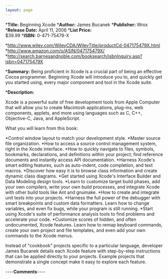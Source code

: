 ```yaml
---
layout: page
---
```





***Title:**
Beginning Xcode
***Author:**
James Bucanek
***Publisher:**
Wrox
***Release Date:**
April 11, 2006
***List Price:**   
$39.99
***ISBN:**
0-471-75479-X


*http://www.wiley.com/WileyCDA/WileyTitle/productCd-047175479X.html
*http://www.amazon.com/o/ASIN/047175479X/
*http://search.barnesandnoble.com/booksearch/isbnInquiry.asp?isbn=047175479X


***Summary:**
Being proficient in Xcode is a crucial part of being an effective Cocoa programmer. Beginning Xcode will introduce you to, and quickly get you started using, every major component and tool in the Xcode suite.

***Description:**

Xcode is a powerful suite of free development tools from Apple Computer that will allow you to create Macintosh applications, plug-ins, web components, applets, and more using languages such as C, C++, Objective-C, Java, and AppleScript.

What you will learn from this book: 

*Control window layout to match your development style.
*Master source file organization.
*How to access a source control management system, right in the Xcode interface.
*How to quickly navigate to files, symbols, bookmarks, declarations, and definitions within your project; find reference documents and instantly access API documentation.
*Harness Xcode's smart editing features, such as auto-indent, code completion, and text macros.
*Discover how easy it is to browse class information and create dynamic class diagrams.
*Get started using Xcode's Interface Builder and Data Modeling design tools.
*Learn to customize target build phases, add your own compilers, write your own build processes, and integrate Xcode with other build tools like Ant and gnumake.
*How to create and integrate unit tests into your projects.
*Harness the full power of the debugger with smart breakpoints and custom data formatters. Learn how to change variables, and even fix bugs, while your program is still running.
*Start using Xcode's suite of performance analysis tools to find problems and accelerate your code.
*Customize scores of hidden, and often undocumented, Xcode features. Learn how to remap keyboard commands, create your own project and file templates, and even add your own commands to the Xcode menus.


Instead of "cookbook" projects specific to a particular language, developer James Bucanek details each Xcode feature with step-by-step instructions that can be applied directly to your projects. Example projects that demonstrate a single concept make it easy to explore each feature.



----**Comments**----
